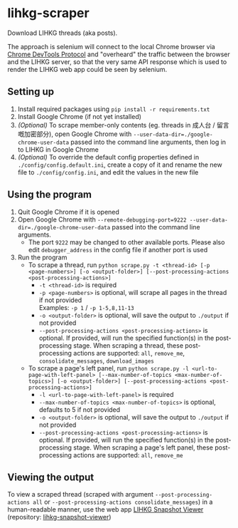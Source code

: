 # lihkg-scraper

Download LIHKG threads (aka posts).

The approach is selenium will connect to the local Chrome browser via [Chrome DevTools Protocol](https://chromedevtools.github.io/devtools-protocol/) and "overheard" the traffic between the browser and the LIHKG server, so that the very same API response which is used to render the LIHKG web app could be seen by selenium.

## Setting up

1. Install required packages using `pip install -r requirements.txt`
2. Install Google Chrome (if not yet installed)
3. *(Optional)* To scrape member-only contents (eg. threads in 成人台 / 留言嘅加密部分), open Google Chrome with `--user-data-dir=./google-chrome-user-data` passed into the command line arguments, then log in to LIHKG in Google Chrome
4. *(Optional)* To override the default config properties defined in `./config/config.default.ini`, create a copy of it and rename the new file to `./config/config.ini`, and edit the values in the new file

## Using the program

1. Quit Google Chrome if it is opened
2. Open Google Chrome with `--remote-debugging-port=9222 --user-data-dir=./google-chrome-user-data` passed into the command line arguments.
    - The port `9222` may be changed to other available ports. Please also edit `debugger_address` in the config file if another port is used
3. Run the program
    - To scrape a thread, run `python scrape.py -t <thread-id> [-p <page-numbers>] [-o <output-folder>] [--post-processing-actions <post-processing-actions>]`
        - `-t <thread-id>` is required
        - `-p <page-numbers>` is optional, will scrape all pages in the thread if not provided\
        Examples: `-p 1` / `-p 1-5,8,11-13`
        - `-o <output-folder>` is optional, will save the output to `./output` if not provided
        - `--post-processing-actions <post-processing-actions>` is optional. If provided, will run the specified function(s) in the post-processing stage. When scraping a thread, these post-processing actions are supported: `all`, `remove_me`, `consolidate_messages`, `download_images`
    - To scrape a page's left panel, run `python scrape.py -l <url-to-page-with-left-panel> [--max-number-of-topics <max-number-of-topics>] [-o <output-folder>] [--post-processing-actions <post-processing-actions>]`
        - `-l <url-to-page-with-left-panel>` is required
        - `--max-number-of-topics <max-number-of-topics>` is optional, defaults to 5 if not provided
        - `-o <output-folder>` is optional, will save the output to `./output` if not provided
        - `--post-processing-actions <post-processing-actions>` is optional. If provided, will run the specified function(s) in the post-processing stage. When scraping a page's left panel, these post-processing actions are supported: `all`, `remove_me`

## Viewing the output

To view a scraped thread (scraped with argument `--post-processing-actions all` or `--post-processing-actions consolidate_messages`) in a human-readable manner, use the web app [LIHKG Snapshot Viewer](https://lhfmartin.github.io/lihkg-snapshot-viewer/) (repository: [lihkg-snapshot-viewer](https://github.com/lhfmartin/lihkg-snapshot-viewer))
